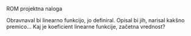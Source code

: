 ROM projektna naloga

Obravnaval bi linearno funkcijo, jo definiral. Opisal bi jih, narisal kakšno premico... Kaj je koeficient linearne funkcije, začetna vrednost?
